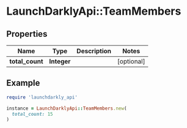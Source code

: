 # LaunchDarklyApi::TeamMembers

## Properties

| Name | Type | Description | Notes |
| ---- | ---- | ----------- | ----- |
| **total_count** | **Integer** |  | [optional] |

## Example

```ruby
require 'launchdarkly_api'

instance = LaunchDarklyApi::TeamMembers.new(
  total_count: 15
)
```

